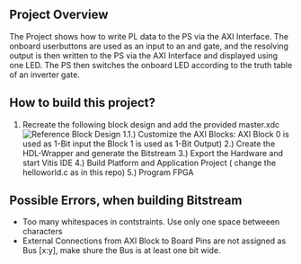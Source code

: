 ## Project Overview
The Project shows how to write PL data to the PS via the AXI Interface.
The onboard userbuttons are used as an input to an and gate, and the resolving output is 
then written to the PS via the AXI Interface and displayed using one LED.
The PS then switches the onboard LED according to the truth table of an inverter gate.

## How to build this project?
1. Recreate the following block design and add the provided master.xdc 
![Reference Block Design](https://github.com/KaiStaud/FPGA/edit/master/ZYNQ_PL_PS/BlockDesign.png)
1.1.) Customize the AXI Blocks: AXI Block 0 is used as 1-Bit input the Block 1 is used as 1-Bit Output)
2.) Create the HDL-Wrapper and generate the Bitstream
3.) Export the Hardware and start Vitis IDE
4.) Build Platform and Application Project ( change the helloworld.c as in this repo)
5.) Program FPGA

## Possible Errors, when building Bitstream
- Too many whitespaces in contstraints. Use only one space betweeen characters
- External Connections from AXI Block to Board Pins are not assigned as Bus [x:y], make shure the Bus is at least one bit wide.
